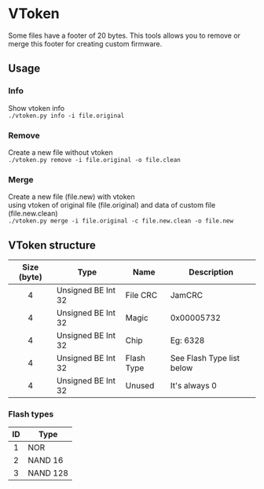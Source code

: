 # VToken
Some files have a footer of 20 bytes.
This tools allows you to remove or merge this footer for creating custom firmware.   

## Usage
### Info
Show vtoken info    
`./vtoken.py info -i file.original`  

### Remove  
Create a new file without vtoken  
`./vtoken.py remove -i file.original -o file.clean`  

### Merge
Create a new file (file.new) with vtoken  
using vtoken of original file (file.original) and data of custom file (file.new.clean)  
`./vtoken.py merge -i file.original -c file.new.clean -o file.new`  

## VToken structure  
| Size (byte)  | Type | Name | Description |
| :----------: | ---- | ---- | ------- |
| 4 | Unsigned BE Int 32 | File CRC | JamCRC |
| 4 | Unsigned BE Int 32 | Magic    | 0x00005732 |
| 4 | Unsigned BE Int 32 | Chip     | Eg: 6328 |
| 4 | Unsigned BE Int 32 | Flash Type | See Flash Type list below |
| 4 | Unsigned BE Int 32 | Unused | It's always 0 |

### Flash types  
|  ID  |   Type   |  
| :--: | -------- |  
|  1   | NOR      | 
|  2   | NAND  16 | 
|  3   | NAND 128 | 
